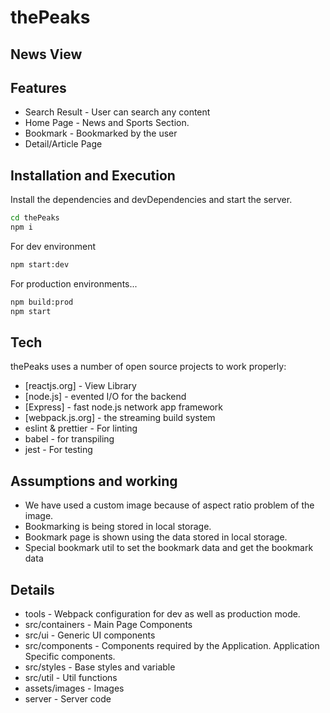 # thePeaks

## News View

## Features

-   Search Result - User can search any content
-   Home Page - News and Sports Section.
-   Bookmark - Bookmarked by the user
-   Detail/Article Page

## Installation and Execution

Install the dependencies and devDependencies and start the server.

```sh
cd thePeaks
npm i
```

For dev environment

```sh
npm start:dev
```

For production environments...

```sh
npm build:prod
npm start
```

## Tech

thePeaks uses a number of open source projects to work properly:

-   [reactjs.org] - View Library
-   [node.js] - evented I/O for the backend
-   [Express] - fast node.js network app framework
-   [webpack.js.org] - the streaming build system
-   eslint & prettier - For linting
-   babel - for transpiling
-   jest - For testing

## Assumptions and working

-   We have used a custom image because of aspect ratio problem of the image.
-   Bookmarking is being stored in local storage.
-   Bookmark page is shown using the data stored in local storage.
-   Special bookmark util to set the bookmark data and get the bookmark data

## Details

-   tools - Webpack configuration for dev as well as production mode.
-   src/containers - Main Page Components
-   src/ui - Generic UI components
-   src/components - Components required by the Application. Application Specific components.
-   src/styles - Base styles and variable
-   src/util - Util functions
-   assets/images - Images
-   server - Server code
